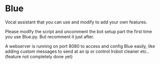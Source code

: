 # Blue
Vocal assistant that you can use and modify to add your own features.

Please modify the script and uncomment the bot setup part the first time you use Blue.py. But recomment it just after.

A webserver is running on port 8080 to access and config Blue easily, like adding custom messages to send at an ip or control Irobot cleaner etc..(feature not completely done yet)
